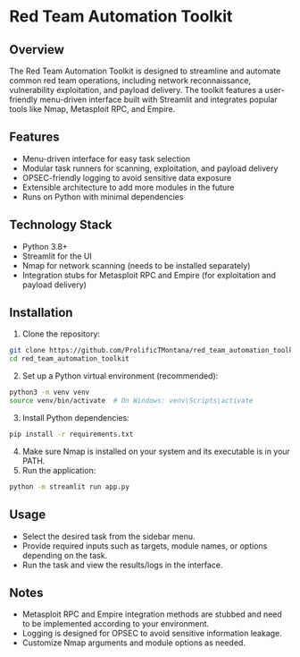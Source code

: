 # Red Team Automation Toolkit

## Overview
The Red Team Automation Toolkit is designed to streamline and automate common red team operations, including network reconnaissance, vulnerability exploitation, and payload delivery. The toolkit features a user-friendly menu-driven interface built with Streamlit and integrates popular tools like Nmap, Metasploit RPC, and Empire.

## Features
- Menu-driven interface for easy task selection
- Modular task runners for scanning, exploitation, and payload delivery
- OPSEC-friendly logging to avoid sensitive data exposure
- Extensible architecture to add more modules in the future
- Runs on Python with minimal dependencies

## Technology Stack
- Python 3.8+
- Streamlit for the UI
- Nmap for network scanning (needs to be installed separately)
- Integration stubs for Metasploit RPC and Empire (for exploitation and payload delivery)

## Installation
1. Clone the repository:

```bash
git clone https://github.com/ProlificTMontana/red_team_automation_toolkit.git
cd red_team_automation_toolkit
```
2. Set up a Python virtual environment (recommended):

```bash
python3 -m venv venv
source venv/bin/activate  # On Windows: venv\Scripts\activate
```
3. Install Python dependencies:

```bash
pip install -r requirements.txt
```
4. Make sure Nmap is installed on your system and its executable is in your PATH.
5. Run the application:

```bash
python -m streamlit run app.py
```

## Usage

- Select the desired task from the sidebar menu.
- Provide required inputs such as targets, module names, or options depending on the task.
- Run the task and view the results/logs in the interface.

## Notes

- Metasploit RPC and Empire integration methods are stubbed and need to be implemented according to your environment.
- Logging is designed for OPSEC to avoid sensitive information leakage.
- Customize Nmap arguments and module options as needed.


